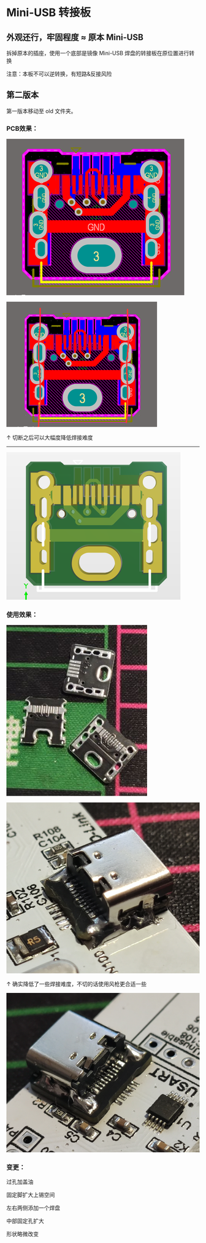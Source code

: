 # Mini-USB 转接板

## 外观还行，牢固程度 ≈ 原本 Mini-USB

拆掉原本的插座，使用一个底部是镜像 Mini-USB 焊盘的转接板在原位置进行转换


注意：本板不可以逆转换，有短路&反接风险

## 第二版本

第一版本移动至 old 文件夹。

### PCB效果：

![avatar](./Pic/2_PCB_1.png)

![avatar](./Pic/2_PCB_3.png)

↑ 切断之后可以大幅度降低焊接难度

 
--- 

![avatar](./Pic/2_3D_1.png)

### 使用效果：

![avatar](./Pic/2_USE_1.png)


![avatar](./Pic/2_USE_2.png)

↑ 确实降低了一些焊接难度，不切的话使用风枪更合适一些

![avatar](./Pic/2_USE_3.png)


### 变更：

过孔加盖油

固定脚扩大上锡空间

左右两侧添加一个焊盘

中部固定孔扩大

形状略微改变


